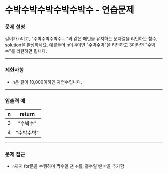 # 수박수박수박수박수박수 - 연습문제

### 문제 설명

길이가 n이고, "수박수박수박수...."와 같은 패턴을 유지하는 문자열을 리턴하는 함수, solution을 완성하세요. 예를들어 n이 4이면 "수박수박"을 리턴하고 3이라면 "수박수"를 리턴하면 됩니다.

---

### 제한사항

  - n은 길이 10,000이하인 자연수입니다.

---

### 입출력 예

|   n   |   return   |
| :---: | :--------: |
|   3   |  "수박수"  |
|   4   | "수박수박" |

---

### 문제 접근

  - `n`까지 for문을 수행하며 짝수일 땐 `수`를, 홀수일 땐 `박`을 추가함
